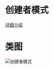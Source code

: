 # 创建者模式
[详细介绍](http://blog.zenghui.name/2017/06/26/gof-design-pattern-builder/)
# 类图
![创建者模式](https://github.com/elvinzeng/java-design-pattern-samples/raw/master/builder/diagrams/builder.png "builder")
